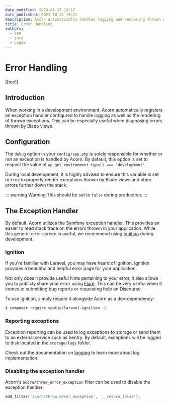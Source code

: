 ```yaml
---
date_modified: 2023-01-27 13:17
date_published: 2021-10-21 13:21
description: Acorn automatically handles logging and rendering thrown exceptions in dev. Logs default to the the `storage/logs`
title: Error Handling
authors:
  - ben
  - jure
  - Log1x
---
```


# Error Handling

[[toc]]

## Introduction

When working in a development environment, Acorn automatically registers an exception handler configured to handle logging as well as the rendering of thrown exceptions. This can be especially useful when diagnosing errors thrown by Blade views.

## Configuration

The `debug` option in your `config/app.php` is solely responsible for whether or not an exception is handled by Acorn. By default, this option is set to respect the value of `wp_get_environment_type() === 'development'`.

During local development, it is highly advised to ensure this variable is set to `true` to properly render exceptions thrown by Blade views and other errors further down the stack.

::: warning Warning
This should be set to `false` during production.
:::

## The Exception Handler

By default, Acorn utilizes the Symfony exception handler. This provides an easier to read stack trace on the errors thrown in your application. While this generic error screen is useful, we recommend using [Ignition](https://github.com/spatie/laravel-ignition) during development.

### Ignition

If you're familiar with Laravel, you may have heard of Ignition. Ignition provides a beautiful and helpful error page for your application.

Not only does it provide useful hints pertaining to your error, it also allows you to publicly share your error using [Flare](https://flareapp.io/). This can be very useful when it comes to submitting bug reports or requesting help on Discourse.

To use Ignition, simply require it alongside Acorn as a dev-dependency:

```sh
$ composer require spatie/laravel-ignition -D
```

### Reporting exceptions

Exception reporting can be used to log exceptions to storage or send them to an external service such as Sentry. By default, exceptions will be logged to disk located in the `storage/logs` folder.

Check out the documentation on [logging](logging.md) to learn more about log implementation.

### Disabling the exception handler

Acorn's `acorn/throw_error_exception` filter can be used to disable the exception handler:

```php
add_filter('acorn/throw_error_exception', '__return_false');
```
